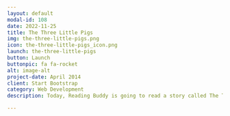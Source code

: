 ```yaml
---
layout: default
modal-id: 108
date: 2022-11-25
title: The Three Little Pigs
img: the-three-little-pigs.png
icon: the-three-little-pigs_icon.png
launch: the-three-little-pigs
button: Launch
buttonpic: fa fa-rocket
alt: image-alt
project-date: April 2014
client: Start Bootstrap
category: Web Development
description: Today, Reading Buddy is going to read a story called The Three Little Pigs. The mommy pig sends three little pigs out into the world to be on their own, but a wolf comes to visit. Will the three little pigs be ok? Let’s find out!  

---
```

